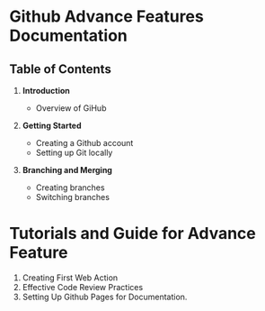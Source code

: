 # Github Advance Features Documentation

## Table of Contents

1. **Introduction**
   * Overview of GiHub

2. **Getting Started**
   * Creating a Github account
   * Setting up Git locally

3. **Branching and Merging**
   * Creating branches
   * Switching branches

# Tutorials and Guide for Advance Feature

1. Creating First Web Action
2. Effective Code Review Practices
3. Setting Up Github Pages for Documentation.
